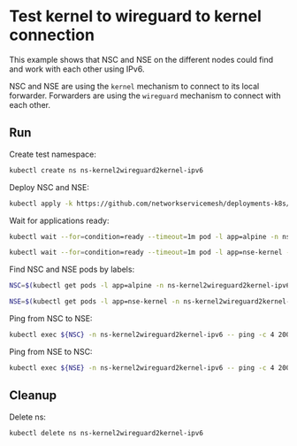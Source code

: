 # Test kernel to wireguard to kernel connection

This example shows that NSC and NSE on the different nodes could find and work with each other using IPv6.

NSC and NSE are using the `kernel` mechanism to connect to its local forwarder.
Forwarders are using the `wireguard` mechanism to connect with each other.

## Run

Create test namespace:
```bash
kubectl create ns ns-kernel2wireguard2kernel-ipv6
```

Deploy NSC and NSE:
```bash
kubectl apply -k https://github.com/networkservicemesh/deployments-k8s/examples/features/ipv6/Kernel2Wireguard2Kernel_ipv6?ref=4851b8f1da805cb14e6e8225b85fd42202fe6dfa
```

Wait for applications ready:
```bash
kubectl wait --for=condition=ready --timeout=1m pod -l app=alpine -n ns-kernel2wireguard2kernel-ipv6
```
```bash
kubectl wait --for=condition=ready --timeout=1m pod -l app=nse-kernel -n ns-kernel2wireguard2kernel-ipv6
```

Find NSC and NSE pods by labels:
```bash
NSC=$(kubectl get pods -l app=alpine -n ns-kernel2wireguard2kernel-ipv6 --template '{{range .items}}{{.metadata.name}}{{"\n"}}{{end}}')
```
```bash
NSE=$(kubectl get pods -l app=nse-kernel -n ns-kernel2wireguard2kernel-ipv6 --template '{{range .items}}{{.metadata.name}}{{"\n"}}{{end}}')
```

Ping from NSC to NSE:
```bash
kubectl exec ${NSC} -n ns-kernel2wireguard2kernel-ipv6 -- ping -c 4 2001:db8::
```

Ping from NSE to NSC:
```bash
kubectl exec ${NSE} -n ns-kernel2wireguard2kernel-ipv6 -- ping -c 4 2001:db8::1
```

## Cleanup

Delete ns:
```bash
kubectl delete ns ns-kernel2wireguard2kernel-ipv6
```
